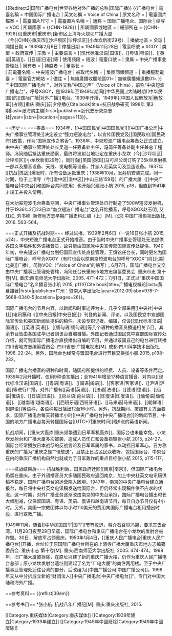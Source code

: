 {{Redirect2|国际广播电台|世界各地对外广播的总称|国际广播}}
{{广播电台
| 電臺名稱        = 中国国际广播电台
| 英文名稱        = Voice of China
| 原文名称        = 
| 電臺圖片檔案    = 
| 電臺圖片尺寸    = 
| 電臺圖片名稱    =
| 通称        = 国际广播电台、国际台
| 缩写        = VOC
| 所屬國家        = {{CHN-1928}}
| 所屬國家或地區  = 
| 總部所在        = {{CHN-1928}}[[重庆市|重庆市]]新市区上清寺火烧坝广播大厦<br />（今{{CHN}}重庆市[[沙坪坝区|沙坪坝区]]小龙坎新街29号）
| 播放地區        = 全球
| 開播日期      = 1939年2月6日
| 停播日期       = 1949年11月28日
| 電臺呼號        = XGOY
| 类型        = 政府宣传
| 宗教        = 
| 主要语言        = [[现代标准汉语|国语]]、[[粤语|粤语]]、[[英语|英语]]、[[日语|日语]]等
| 使用频段        = 短波
| 電臺口號        =
| 隶属            = 中央广播事业管理处
| 擁有者          = 
| 持股者          =
| 董事长          =  
| 前電臺名稱      = 中央短波广播电台
| 被取代名稱      = 
| 集團同類頻道    = 
| 重播服務電臺    = 
| 電臺官方網站    = 
| 備註            = 
| 無線廣播收聽地區01= 
| 無線廣播頻道數01= 
}}
'''中国国际广播电台'''，对外又称“中国之声”（Voice of China），前称“中央短波广播电台”，呼号XGOY，是1939年至1949年期间[[中华民国_(大陆时期)|中华民国]]的[[国际广播|对外广播]]电台。1939年开播，1949年[[中国人民解放军|解放军]]占领[[重庆|重庆]]前夕停播<ref>{{Cite book|title=抗日战争研究 1998年 第3期|last=张海鹏主编|first=|publisher=近代史研究杂志社|year=|isbn=|location=|pages=113}}</ref>。

==历史==
===筹备===
1934年，[[中国国民党|中国国民党]][[中国广播公司|中央广播事业管理处]]决定设立“强力短波电台”，以宣传国民党及[[国民政府|国民政府]]政策，作为“国际宣传之喉舌”。1936年，中央短波广播电台筹备处正式成立，由中央广播事业管理处处长吴道一任筹备处主任，冯简任筹备处副主任兼总工程师。冯简随后抵达重庆勘察，最终将发射台地址定在重庆小龙坎（今[[沙坪坝区|沙坪坝区]]小龙坎新街29号），同时向[[英国|英国]]马可尼公司订购了35kW发射机一部以及播音设备、天线、发电机等设备，并派人赴英实习及监造设备。1937年[[抗战|抗战]]爆发时，所有设备运抵重庆；1938年10月，发射机安装完成。同一时期，位于上清寺（今[[渝中区|渝中区]]中山三路159号）的广播大厦（[[中央广播电台|中央台]]和国际台共同使用）也开始兴建<ref>张小航 2015, p18</ref>，但直到1941年才竣工并投入使用。

在大功率短波电台筹备期间，中央广播事业管理处自行制造了500W短波发射机，并于1936年2月23日以“南京短波广播电台”之名开始播音，呼号XGOX<ref>赵玉明, 艾红红, 刘书峰. 新修地方志早期广播史料汇编（上）[M]. 北京:中国广播影视出版社, 2016. 563-564</ref>。

===正式开播及抗战时期===
经过试播，1939年2月6日（一说16日<ref>张小航 2015, p24</ref>），中央短波广播电台正式开始播音。由于当时中央广播事业管理处无法提供各国文字稿件和外语播音员，故只能由国民党中央宣传部国际宣传处提供。1940年初，中央短波广播电台划归国际宣传处直接管理，王慎铭任台长，同时更名为国际广播电台，呼号为XGOY（有时也会以原南京短波电台的呼号“XGOX”对[[北美|北美]]广播），简称VOC（“Voice of China”的缩写）；6月7日，国际广播电台又交由中央广播事业管理处管辖，冯简任台长<ref name=cqsz>重庆市地方志编纂委员会. 重庆市志 第十卷[M]. 重庆:西南师范大学出版社, 2005. 471-472</ref>；7月1日，正式以“重庆中国国际广播电台”名义播音<ref>张小航 2015, p111</ref><ref>{{Cite book|title=广播电视概论|last=黄慕雄著|first=|publisher=广州：暨南大学出版社|year=2012.09|isbn=978-7-5668-0340-5|location=|pages=26}}</ref>。

国际广播电台的节目内容，以新闻和时事述评为主，几乎全部采用[[中央社|中央社]]电讯稿和《[[中央日报|中央日报]]》刊登的新闻、评论，以及国民党中宣部国际宣传处和美国新闻处提供的稿件。未设专职记者、编辑，仅设[[现代标准汉语|国语]]、[[英语|英语]]、[[缅甸语|缅甸语]]等几个语种的播音员播送相关节目。其余节目皆由各国驻华记者到该台自编自播。外国记者通过国民党中宣部国际宣传处介绍，就可到国际广播电台直接播出自编的节目，并通过该国自己的电台进行转播<ref>四川省地方志编纂委员会. 四川省志·广播电视志[M]. 成都:四川科学技术出版社, 1996. 22-24</ref>。另外，国际台也经常与盟国电台进行节目交换<ref>张小航 2015, p198-232</ref>。

国际广播电台播音的语种和时间，随国府所提供的经费、人员、设备等条件而定。1939年2月开播时，仅用9种语言播出；至1941年增至17种语言播音，对内以[[现代标准汉语|国语]]、[[粤语|粤语]]、[[闽语|闽语]]、[[客家语|客家语]]、[[沪语|沪语]]等进行广播，对外广播有[[英语|英语]]、[[法语|法语]]、[[德语|德语]]、[[俄语|俄语]]、[[日语|日语]]、[[荷兰语|荷兰语]]、[[印度语|印度语]]、[[缅甸语|缅甸语]]、[[越南语|越南语]]、[[西班牙语|西班牙语]]、[[马来语|马来语]]、[[朝鲜语|朝鲜语]]等语种，各语种每日播出12至16小时。另外，抗战期间，按照有关方面要求，国际广播电台每天转播半小时[[中央广播电台|中央广播电台]]的新闻节目，中国的地方广播电台每天转播国际台[[UTC+7|重庆时间]]晚9点的英语新闻。<ref name=cqsz/>

抗战期间，[[重庆大轰炸|重庆频繁遭到日军军机轰炸]]，国际台也未能幸免。小龙坎发射台和广播大厦多次被袭，造成人员伤亡和设备损毁<ref>张小航 2015, p24-27</ref>。国际台经常播放日本战俘的反战言论及日军军属的家书，以动摇日军军心。日方称重庆的广播为“重庆之蛙”“怪放送”，且禁止日占区民众收听，包括国际台、中央台在内的重庆广播机构自然也就成为了日军轰炸的重点目标<ref>张小航 2015, p115-117</ref>。

===抗战结束后===
抗战胜利后，国民政府迁回[[南京|南京]]，但国际广播电台仍留在重庆。由于外语播音员大多随国民政府返回南京，加上中央社英文电讯稿供稿不稳定，国际广播电台的运营陷入困境。1947年，南京的中央广播电台建立通报台，每日将中央社英文电讯稿发送给国际台，但仍经常出现稿件供不应求的状况。这一时期，对外广播业务逐渐改由南京的中央台承担，国际广播电台播出时长大幅削减，仅保留国语、粤语、英语、俄语和越南语节目，每日自办节目仅有4小时。另外，美国一宗教团体以每小时110美元的费用向国际广播电台租用播出时段，进行宣教广播。<ref name=cqsz/>

1949年11月，随着[[中华民国国军|国军]]节节败退，蒋介石召见冯简，要求其去台湾。11月28日夜至29日早晨，国际广播电台和重庆广播电台在小龙坎的发射台被炸毁。30日，解放军占领重庆。1950年1月4日，[[重庆人民广播电台|重庆人民广播电台]]开播，台址位于原国际广播电台所在的上清寺广播大厦<ref>重庆市地方志编纂委员会. 重庆市志 第十卷[M]. 重庆:西南师范大学出版社, 2005. 474-474</ref>。1998年，旧广播大厦被拆除，在原址兴建了新的重庆广播大楼，仍作为重庆人民广播电台总部；原小龙坎发射台遗址则建起了名为“广电大厦”的商住两用楼。至于中央广播事业管理处迁往台湾的部分，后改组为[[中国广播公司|中国广播公司]]，1998年又从中分拆成立新的“财团法人[[中央广播电台|中央广播电台]]”，专门对中国大陆和海外广播。

==参考资料==
{{reflist|30em}}

==参考书目==
*张小航. 抗战八年广播纪[M]. 重庆:重庆出版社, 2015.

[[Category:重庆媒体|Category:重庆媒体]]
[[Category:1939年建立|Category:1939年建立]]
[[Category:1949年中國廢除|Category:1949年中國廢除]]